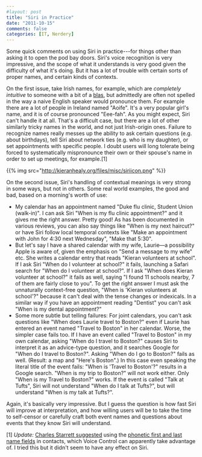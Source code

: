 ```yaml
---
#layout: post
title: "Siri in Practice"
date: "2011-10-15"
comments: false
categories: [IT, Nerdery]
---
```


Some quick comments on using Siri in practice---for things other than
asking it to open the pod bay doors. Siri's voice recognition is very
impressive, and the scope of what it understands is very good given
the difficulty of what it's doing. But it has a lot of trouble with
certain sorts of proper names, and certain kinds of contexts. 

On the first issue, take Irish names, for example, which are
*completely intuitive* to someone with a bit of a
[blas](http://en.wiktionary.org/wiki/blas), but admittedly are often
not spelled in the way a naive English speaker would pronounce
them. For example there are a lot of people in Ireland named
"Aoife". It's a very popular girl's name, and it is of course
pronounced "Eee-fah". As you might expect, Siri can't handle it at
all. That's a difficult case, but there are a lot of other similarly
tricky names in the world, and not just Irish-origin ones. Failure to
recognize names really messes up the ability to ask certain questions
(e.g. about birthdays), tell Siri about network ties (e.g. who is my
daughter), or set appointments with specific people. I doubt users
will long tolerate being forced to systematically mispronounce their
own or their spouse's name in order to set up meetings, for
example.[1]

{{% img src="http://kieranhealy.org/files/misc/siriicon.png" %}}

On the second issue, Siri's handling of contextual meanings is very
strong in some ways, but not in others. Some real world examples, the
good and bad, based on a morning's worth of use:

- My calendar has an appointment named "Duke flu clinic, Student Union
  (walk-in)". I can ask Siri "When is my flu clinic appointment?" and
  it gives me the right answer. Pretty good! As has been documented in
  various reviews, you can also say things like "When is my next
  haircut?" or have Siri follow local temporal contexts like "Make an
  appointment with John for 4:30 next Wednesday", "Make that 5:30".
- But let's say I have a shared calendar with my wife, Laurie—a
  possibility Apple is aware of, given the emphasis on "Send a message
  to my wife" etc. She writes a calendar entry that reads "Kieran
  volunteers at school". If I ask Siri "When do I volunteer at
  school?" it fails, launching a Safari search for "When do I
  volunteer at school?". If I ask "When does Kieran volunteer at
  school?" it fails as well, saying "I found 11 schools nearby, 7 of
  them are fairly close to you". To get the right answer I must ask
  the unnaturally context-free question, "When is 'Kieran volunteers
  at school'?" because it can't deal with the tense changes or
  indexicals. In a similar way if you have an appointment reading
  "Dentist" you can't ask "When is my dental appointment?"
- Some more subtle but telling failures: For joint calendars, you can't
  ask questions like "When does Laurie travel to Boston?" even if
  Laurie has entered an event named "Travel to Boston" in her
  calendar. Worse, the simpler case fails too. If I have an event
  called "Travel to Boston" in my own calendar, asking "When do I
  travel to Boston?" causes Siri to interpret it as an advice-type
  question, and it searches Google for "When do I travel to Boston?".
  Asking "When do I go to Boston?" fails as well. (Result: a map and
  "Here's Boston".)  In this case even speaking the literal title of
  the event fails: "When is 'Travel to Boston'?" results in a Google
  search. "When is my trip to Boston?" will not work either. Only
  "When is my Travel to Boston?" works. If the event is called "Talk
  at Tufts", Siri will not understand "When do I talk at Tufts?", but will
  understand "When is my talk at Tufts?".
  
  
Again, it's basically very impressive. But I guess the question is how
fast Siri will improve at interpretation, and how willing users will
be to take the time to self-censor or carefully craft both event names
and questions about events that they know Siri will understand.

[1] *Update:* [Charles Starrett suggested](https://twitter.com/#!/starrett/status/125250245755011072) using the [phonetic first and last name fields](http://www.ilounge.com/index.php/tips/comments/helping-voice-control-along-with-phonetic-names/) in contacts, which Voice Control can apparently take advantage of. I tried this but it didn't seem to have any effect on Siri.
